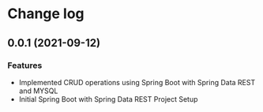 # Change log

## 0.0.1 (2021-09-12)

### Features

* Implemented CRUD operations using Spring Boot with Spring Data REST and MYSQL
* Initial Spring Boot with Spring Data REST Project Setup
